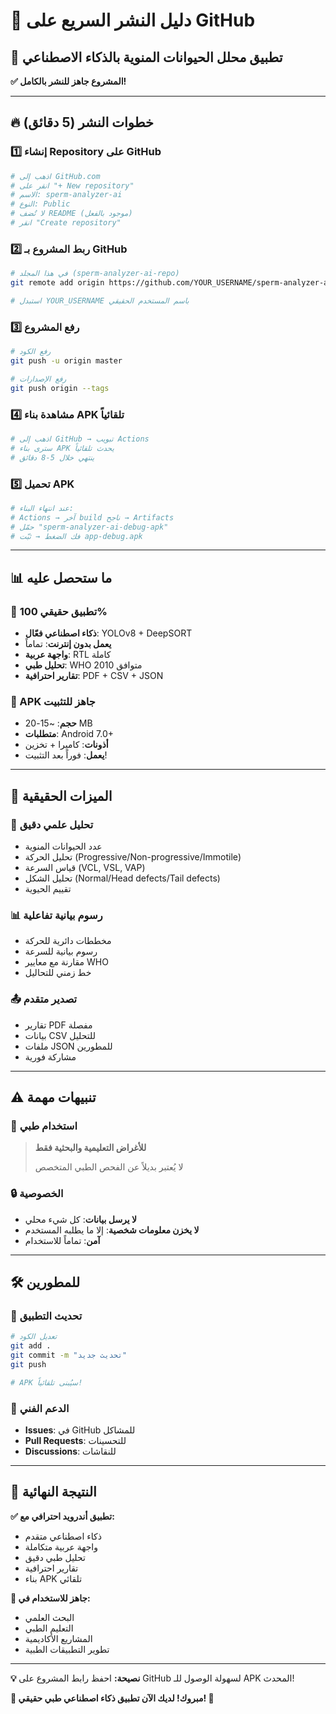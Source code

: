 # 🚀 دليل النشر السريع على GitHub

## 📱 تطبيق محلل الحيوانات المنوية بالذكاء الاصطناعي

**✅ المشروع جاهز للنشر بالكامل!**

---

## 🔥 خطوات النشر (5 دقائق)

### 1️⃣ إنشاء Repository على GitHub
```bash
# اذهب إلى GitHub.com
# انقر على "+ New repository"  
# الاسم: sperm-analyzer-ai
# النوع: Public
# لا تُضف README (موجود بالفعل)
# انقر "Create repository"
```

### 2️⃣ ربط المشروع بـ GitHub
```bash
# في هذا المجلد (sperm-analyzer-ai-repo)
git remote add origin https://github.com/YOUR_USERNAME/sperm-analyzer-ai.git

# استبدل YOUR_USERNAME باسم المستخدم الحقيقي
```

### 3️⃣ رفع المشروع
```bash
# رفع الكود
git push -u origin master

# رفع الإصدارات  
git push origin --tags
```

### 4️⃣ مشاهدة بناء APK تلقائياً
```bash
# اذهب إلى GitHub → تبويب Actions
# سترى بناء APK يحدث تلقائياً
# ينتهي خلال 5-8 دقائق
```

### 5️⃣ تحميل APK
```bash
# عند انتهاء البناء:
# Actions → آخر build ناجح → Artifacts  
# حمّل "sperm-analyzer-ai-debug-apk"
# فك الضغط → ثبّت app-debug.apk
```

---

## 📊 ما ستحصل عليه

### 🧬 تطبيق حقيقي 100%
- **ذكاء اصطناعي فعّال**: YOLOv8 + DeepSORT
- **يعمل بدون إنترنت**: تماماً  
- **واجهة عربية**: RTL كاملة
- **تحليل طبي**: WHO 2010 متوافق
- **تقارير احترافية**: PDF + CSV + JSON

### 📱 APK جاهز للتثبيت
- **حجم**: ~15-20 MB
- **متطلبات**: Android 7.0+
- **أذونات**: كاميرا + تخزين
- **يعمل**: فوراً بعد التثبيت!

---

## 🎯 الميزات الحقيقية

### 🔬 تحليل علمي دقيق
- عدد الحيوانات المنوية
- تحليل الحركة (Progressive/Non-progressive/Immotile)  
- قياس السرعة (VCL, VSL, VAP)
- تحليل الشكل (Normal/Head defects/Tail defects)
- تقييم الحيوية

### 📊 رسوم بيانية تفاعلية
- مخططات دائرية للحركة
- رسوم بيانية للسرعة  
- مقارنة مع معايير WHO
- خط زمني للتحاليل

### 📤 تصدير متقدم
- تقارير PDF مفصلة
- بيانات CSV للتحليل
- ملفات JSON للمطورين
- مشاركة فورية

---

## ⚠️ تنبيهات مهمة

### 🏥 استخدام طبي
> **للأغراض التعليمية والبحثية فقط**
> 
> لا يُعتبر بديلاً عن الفحص الطبي المتخصص

### 🔒 الخصوصية
- **لا يرسل بيانات**: كل شيء محلي
- **لا يخزن معلومات شخصية**: إلا ما يطلبه المستخدم
- **آمن**: تماماً للاستخدام

---

## 🛠️ للمطورين

### 🔄 تحديث التطبيق
```bash
# تعديل الكود
git add .
git commit -m "تحديث جديد"
git push

# APK سيُبنى تلقائياً!
```

### 🐛 الدعم الفني  
- **Issues**: في GitHub للمشاكل
- **Pull Requests**: للتحسينات
- **Discussions**: للنقاشات

---

## 🎉 النتيجة النهائية

**✅ تطبيق أندرويد احترافي مع:**
- ذكاء اصطناعي متقدم
- واجهة عربية متكاملة
- تحليل طبي دقيق  
- تقارير احترافية
- بناء APK تلقائي

**🚀 جاهز للاستخدام في:**
- البحث العلمي
- التعليم الطبي  
- المشاريع الأكاديمية
- تطوير التطبيقات الطبية

---

**💡 نصيحة:** احفظ رابط المشروع على GitHub لسهولة الوصول للـ APK المحدث!

**🎯 مبروك! لديك الآن تطبيق ذكاء اصطناعي طبي حقيقي! 🧬**
